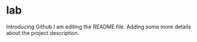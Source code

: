 # lab
Introducing Github
I am editing the README file. Adding some more details about the project description.
